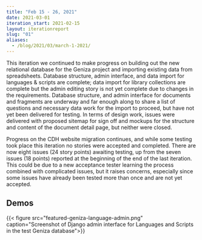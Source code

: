 ```yaml
---
title: "Feb 15 - 26, 2021"
date: 2021-03-01
iteration_start: 2021-02-15
layout: iterationreport
slug: "01"
aliases:
  - /blog/2021/03/march-1-2021/
---
```


This iteration we continued to make progress on building out the new relational database for the Geniza project and importing existing data from spreadsheets. Database structure, admin interface, and data import for languages & scripts are complete; data import for library collections are complete but the admin editing story is not yet complete due to changes in the requirements. Database structure, and admin interface for documents and fragments are underway and far enough along to share a list of questions and necessary data work for the import to proceed, but have not yet been delivered for testing. In terms of design work, issues were delivered with proposed sitemap for sign off and mockups for the structure and content of the document detail page, but neither were closed.

Progress on the CDH website migration continues, and while some testing took place this iteration no stories were accepted and completed. There are now eight issues (24 story points) awaiting testing, up from the seven issues (18 points) reported at the beginning of the end of the last iteration. This could be due to a new acceptance tester learning the process combined with complicated issues, but it raises concerns, especially since some issues have already been tested more than once and are not yet accepted.

## Demos
{{< figure src="featured-geniza-language-admin.png" caption="Screenshot of Django admin interface for Languages and Scripts in the test Geniza database">}}






